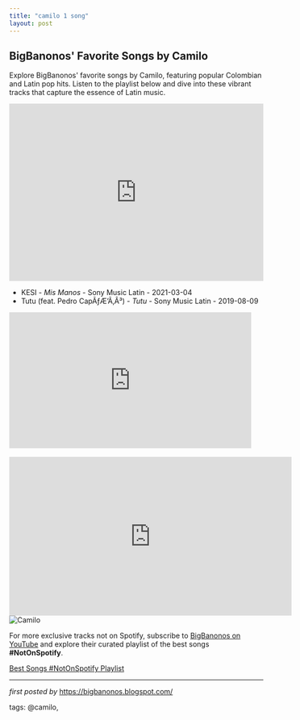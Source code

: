 ```yaml
---
title: "camilo 1 song"
layout: post
---
```

<h2>BigBanonos' Favorite Songs by Camilo</h2> <!--Search Description-->
<p>Explore BigBanonos' favorite songs by Camilo, featuring popular Colombian and Latin pop hits. Listen to the playlist below and dive into these vibrant tracks that capture the essence of Latin music.</p> <!--Spotify Playlist Embed-->
<iframe allow="autoplay; clipboard-write; encrypted-media; fullscreen; picture-in-picture" allowfullscreen="" frameborder="0" height="352" loading="lazy" src="https://open.spotify.com/embed/playlist/5D2rRxcPe7iyhkbxMPVf1W?utm_source=generator" width="100%"></iframe> <!--Song Listings-->
<ul> <li>KESI - <em>Mis Manos</em> - Sony Music Latin - 2021-03-04</li> <li>Tutu (feat. Pedro CapÃƒÆ’Ã‚Â³) - <em>Tutu</em> - Sony Music Latin - 2019-08-09</li>
</ul>
<iframe frameborder="0" height="270" src="https://youtube.com/embed/ZrUrwUwSHR0" width="480"></iframe><div><br />
<iframe allow="accelerometer; autoplay; encrypted-media; gyroscope; picture-in-picture" allowfullscreen="" frameborder="0" height="315" src="https://www.youtube.com/embed/videoseries?list=PLtuNtuTatqI2M5kXfEV0B9-7UuCNgvPjB" width="560"></iframe>
<!--Image-->
<img alt="Camilo" src="https://www.billboard.com/wp-content/uploads/2022/09/bb-cover-feature-camilo-billboard-2022-david-needleman-01-1260.jpg?w=1260&h=840&crop=1" />


<!--Subscribe and Playlist Links-->
<div>
    <p>For more exclusive tracks not on Spotify, subscribe to <a href="https://www.youtube.com/@BigBanonos" target="_blank">BigBanonos on YouTube</a> and explore their curated playlist of the best songs <strong>#NotOnSpotify</strong>.</p>
    <p><a href="https://www.youtube.com/playlist?list=PLtuNtuTatqI0kFahUCbtbfenC_ET5O_tr" target="_blank">Best Songs #NotOnSpotify Playlist<br /></a></p></div>

<hr />

<p><em>first posted by</em> <a href="https://bigbanonos.blogspot.com/" rel="noopener" target="_new">https://bigbanonos.blogspot.com/</a></p>

<p>tags: @camilo,</p>
